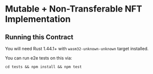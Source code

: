 # Mutable + Non-Transferable NFT Implementation

## Running this Contract

You will need Rust 1.44.1+ with `wasm32-unknown-unknown` target installed.

You can run e2e tests on this via:

`cd tests && npm install && npm test`

